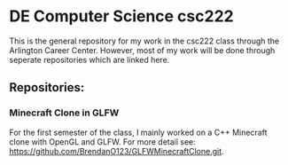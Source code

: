 # DE Computer Science csc222
This is the general repository for my work in the csc222 class through the Arlington Career Center. However, most of my work will be done through seperate repositories which are linked here.

## Repositories:
### Minecraft Clone in GLFW
For the first semester of the class, I mainly worked on a C++ Minecraft clone with OpenGL and GLFW. For more detail see: https://github.com/BrendanO123/GLFWMinecraftClone.git.
